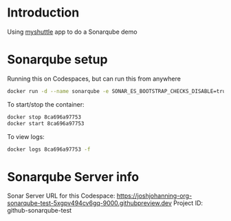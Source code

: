 # Introduction

Using [myshuttle](https://github.com/joshjohanning-org/MyShuttle) app to do a Sonarqube demo

# Sonarqube setup

Running this on Codespaces, but can run this from anywhere

```bash
docker run -d --name sonarqube -e SONAR_ES_BOOTSTRAP_CHECKS_DISABLE=true -p 9000:9000 sonarqube:latest
```

To start/stop the container: 

```bash
docker stop 8ca696a97753
docker start 8ca696a97753
```

To view logs:

```bash
docker logs 8ca696a97753 -f 
```

# Sonarqube Server info

Sonar Server URL for this Codespace: https://joshjohanning-org-sonarqube-test-5xgpv494cv6gq-9000.githubpreview.dev
Project ID: github-sonarqube-test

